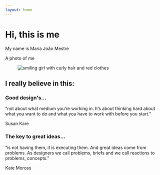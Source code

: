 ```yaml
---
layout: home
---
```


<div class="home-wrapper">
    <div>
        <h1> Hi, this is me </h1>
        <p> My name is Maria João Mestre </p>
        <p> A photo of me </p>
        <figure>
            <img src="{{site.baseurl}}/assets/img/perfil.jpg" alt="smiling girl with curly hair and red clothes"> 
        </figure>
    </div>
    <section>
        <h2> I really believe in this: </h2>
        <div>
            <h3> Good design's... </h3>
            <p> “not about what medium you’re working in. It’s about thinking hard about what you want to do and what you have to work with before you start.” </p>
            <p> Susan Kare </p>
        </div>
        <div>
            <h3> The key to great ideas... </h3>
            <p> “is not having them, it is executing them. And great ideas come from problems. As designers we call problems, briefs and we call reactions to problems, concepts.” </p>
            <p> Kate Moross	</p>
        </div>
    </section>
<div>
